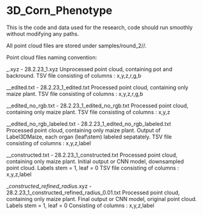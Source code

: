 # 3D_Corn_Phenotype

This is the code and data used for the research, code should run smoothly without modifying any paths. 

All point cloud files are stored under samples/round_2/<scanned date>/<plant number>.

Point cloud files naming convention:

<scanned date>_<plant number>.xyz -	28.2.23_1.xyz
Unprocessed point cloud, containing pot and backround. 
TSV file consisting of columns : x,y,z,r,g,b

<scanned date>_<plant number>_edited.txt - 28.2.23_1_edited.txt
Processed point cloud, containing only maize plant. 
TSV file consisting of columns : x,y,z,r,g,b

<scanned date>_<plant number>_edited_no_rgb.txt - 28.2.23_1_edited_no_rgb.txt
Processed point cloud, containing only maize plant. 
TSV file consisting of columns : x,y,z

<scanned date>_<plant number>_edited_no_rgb_labeled.txt - 28.2.23_1_edited_no_rgb_labeled.txt
Processed point cloud, containing only maize plant. 
Output of Label3DMaize, each organ (leaf\stem) labeled sepatately.
TSV file consisting of columns : x,y,z,label

<scanned date>_<plant number>_constructed.txt - 28.2.23_1_constructed.txt
Processed point cloud, containing only maize plant. 
Initial output or CNN model, downsampled point cloud. Labels stem = 1, leaf = 0
TSV file consisting of columns : x,y,z,label

<scanned date>_<plant number>_constructed_refined_radius_<radius>.xyz - 28.2.23_1_constructed_refined_radius_0.01.txt
Processed point cloud, containing only maize plant. 
Final output or CNN model, original point cloud. Labels stem = 1, leaf = 0
Consisting of columns : x,y,z,label

